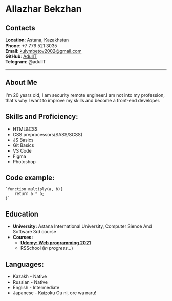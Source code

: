 # Allazhar Bekzhan



## Contacts 
**Location**: Astana, Kazakhstan   
**Phone**: +7 776 521 3035   
**Email**: <kulymbetov2002@gmail.com>   
**GitHub**: [AdulIT](https://github.com/AdulIT)  
**Telegram**: @adulIT  

---

## About Me
I'm 20 years old, I am security remote engineer.I am not into my profession, that's why I want to improve my skills and become a front-end developer.

## Skills and Proficiency:

- HTML&CSS
- CSS preprocessors(SASS/SCSS)
- JS Basics
- Git Basics
- VS Code
- Figma
- Photoshop

## Code example:

    `function multiply(a, b){
        return a * b;
    }`

## Education

- **University:** Astana International University, Computer Sience And Software 3rd course
- **Courses:**
  - [**Udemy: Web programming 2021**](https://www.udemy.com/certificate/UC-68e7e2f0-3807-4efe-b01b-033834378bc6/)
  - RSSchool (*in progress...*)

## Languages:
- Kazakh - Native
- Russian - Native
- English - Intermediate
- Japanese - Kaizoku Ou ni, ore wa naru!
